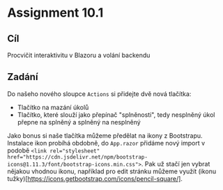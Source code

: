 # Assignment 10.1

## Cíl

Procvičit interaktivitu v Blazoru a volání backendu

## Zadání

Do našeho nového sloupce `Actions` si přidejte dvě nová tlačítka:
- Tlačítko na mazání úkolů
- Tlačítko, které slouží jako přepínač "splněnosti", tedy nesplněný úkol přepne na splněný a splněný na nesplněný

Jako bonus si naše tlačítka můžeme předělat na ikony z Bootstrapu. Instalace ikon probíhá obdobně, do `App.razor` přidáme nový import v podobě `<link rel="stylesheet" href="https://cdn.jsdelivr.net/npm/bootstrap-icons@1.11.3/font/bootstrap-icons.min.css">`. Pak už stačí jen vybrat nějakou vhodnou ikonu, například pro edit stránku můžeme využít (ikonu tužky)[https://icons.getbootstrap.com/icons/pencil-square/].
